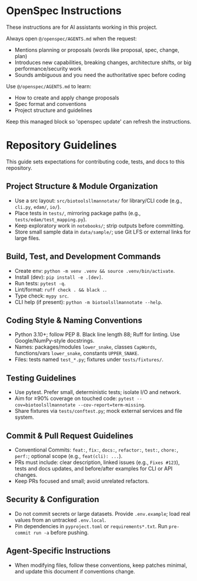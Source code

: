<!-- OPENSPEC:START -->
# OpenSpec Instructions

These instructions are for AI assistants working in this project.

Always open `@/openspec/AGENTS.md` when the request:
- Mentions planning or proposals (words like proposal, spec, change, plan)
- Introduces new capabilities, breaking changes, architecture shifts, or big performance/security work
- Sounds ambiguous and you need the authoritative spec before coding

Use `@/openspec/AGENTS.md` to learn:
- How to create and apply change proposals
- Spec format and conventions
- Project structure and guidelines

Keep this managed block so 'openspec update' can refresh the instructions.

<!-- OPENSPEC:END -->

# Repository Guidelines

This guide sets expectations for contributing code, tests, and docs to this repository.

## Project Structure & Module Organization
- Use a src layout: `src/biotoolsllmannotate/` for library/CLI code (e.g., `cli.py`, `edam/`, `io/`).
- Place tests in `tests/`, mirroring package paths (e.g., `tests/edam/test_mapping.py`).
- Keep exploratory work in `notebooks/`; strip outputs before committing.
- Store small sample data in `data/sample/`; use Git LFS or external links for large files.

## Build, Test, and Development Commands
- Create env: `python -m venv .venv && source .venv/bin/activate`.
- Install (dev): `pip install -e .[dev]`.
- Run tests: `pytest -q`.
- Lint/format: `ruff check . && black .`.
- Type check: `mypy src`.
- CLI help (if present): `python -m biotoolsllmannotate --help`.

## Coding Style & Naming Conventions
- Python 3.10+; follow PEP 8. Black line length 88; Ruff for linting. Use Google/NumPy-style docstrings.
- Names: packages/modules `lower_snake`, classes `CapWords`, functions/vars `lower_snake`, constants `UPPER_SNAKE`.
- Files: tests named `test_*.py`; fixtures under `tests/fixtures/`.

## Testing Guidelines
- Use pytest. Prefer small, deterministic tests; isolate I/O and network.
- Aim for ≥90% coverage on touched code: `pytest --cov=biotoolsllmannotate --cov-report=term-missing`.
- Share fixtures via `tests/conftest.py`; mock external services and file system.

## Commit & Pull Request Guidelines
- Conventional Commits: `feat:`, `fix:`, `docs:`, `refactor:`, `test:`, `chore:`, `perf:`; optional scope (e.g., `feat(cli): ...`).
- PRs must include: clear description, linked issues (e.g., `Fixes #123`), tests and docs updates, and before/after examples for CLI or API changes.
- Keep PRs focused and small; avoid unrelated refactors.

## Security & Configuration
- Do not commit secrets or large datasets. Provide `.env.example`; load real values from an untracked `.env.local`.
- Pin dependencies in `pyproject.toml` or `requirements*.txt`. Run `pre-commit run -a` before pushing.

## Agent-Specific Instructions
- When modifying files, follow these conventions, keep patches minimal, and update this document if conventions change.

